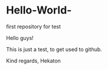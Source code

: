 # Hello-World-
first repository for test

Hello guys!

This is just a test, to get used to github.

Kind regards,
Hekaton

